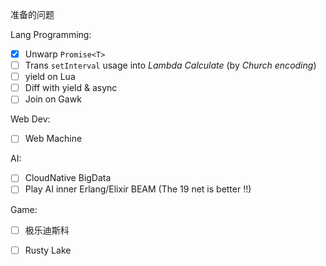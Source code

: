 准备的问题

Lang Programming: 

- [x] Unwarp `Promise<T>`
- [ ] Trans `setInterval` usage into *Lambda Calculate* (by *Church encoding*)
- [ ] yield on Lua
- [ ] Diff with yield & async
- [ ] Join on Gawk

Web Dev: 

- [ ] Web Machine

AI: 

- [ ] CloudNative BigData
- [ ] Play AI inner Erlang/Elixir BEAM (The 19 net is better !!)

Game: 

- [ ] 极乐迪斯科
- [ ] Rusty Lake


